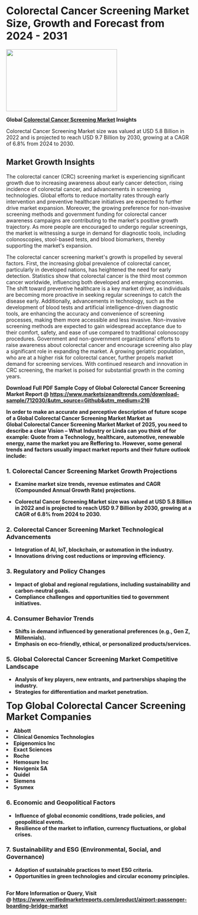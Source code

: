<H1>Colorectal Cancer Screening Market Size, Growth and Forecast from 2024 - 2031</H1><img class="aligncenter size-medium wp-image-584254" src="https://thirdeyenews.in/wp-content/uploads/2024/09/Global-Market-Research-300x168.jpeg" alt="" width="300" height="168" /><p><strong>Global&nbsp;<a href="https://www.marketsizeandtrends.com/download-sample/712030/&amp;utm_source=Github&utm_medium=216">Colorectal Cancer Screening Market</a> Insights</strong></p><p>Colorectal Cancer Screening Market size was valued at USD 5.8 Billion in 2022 and is projected to reach USD 9.7 Billion by 2030, growing at a CAGR of 6.8% from 2024 to 2030.</p><p><h2>Market Growth Insights</h2> <p>The colorectal cancer (CRC) screening market is experiencing significant growth due to increasing awareness about early cancer detection, rising incidence of colorectal cancer, and advancements in screening technologies. Global efforts to reduce mortality rates through early intervention and preventive healthcare initiatives are expected to further drive market expansion. Moreover, the growing preference for non-invasive screening methods and government funding for colorectal cancer awareness campaigns are contributing to the market's positive growth trajectory. As more people are encouraged to undergo regular screenings, the market is witnessing a surge in demand for diagnostic tools, including colonoscopies, stool-based tests, and blood biomarkers, thereby supporting the market's expansion.</p> <p><strong></strong></p> <p>The colorectal cancer screening market's growth is propelled by several factors. First, the increasing global prevalence of colorectal cancer, particularly in developed nations, has heightened the need for early detection. Statistics show that colorectal cancer is the third most common cancer worldwide, influencing both developed and emerging economies. The shift toward preventive healthcare is a key market driver, as individuals are becoming more proactive in seeking regular screenings to catch the disease early. Additionally, advancements in technology, such as the development of blood tests and artificial intelligence-driven diagnostic tools, are enhancing the accuracy and convenience of screening processes, making them more accessible and less invasive. Non-invasive screening methods are expected to gain widespread acceptance due to their comfort, safety, and ease of use compared to traditional colonoscopy procedures. Government and non-government organizations’ efforts to raise awareness about colorectal cancer and encourage screening also play a significant role in expanding the market. A growing geriatric population, who are at a higher risk for colorectal cancer, further propels market demand for screening services. With continued research and innovation in CRC screening, the market is poised for substantial growth in the coming years.</p> <p><strong></p><p><span class=""><strong>Download Full PDF Sample Copy of Global Colorectal Cancer Screening Market Report</strong> @ <a href="https://www.marketsizeandtrends.com/download-sample/712030/&amp;utm_source=Github&utm_medium=216" target="_blank">https://www.marketsizeandtrends.com/download-sample/712030/&amp;utm_source=Github&utm_medium=216</a></span></p><p>In order to make an accurate and perceptive description of future scope of a Global&nbsp;Colorectal Cancer Screening Market Market as Global&nbsp;Colorectal Cancer Screening Market Market of 2025, you need to describe a clear Vision &ndash; What Industry or Linda can you think of for example: Quote from a Technology, healthcare, automotive, renewable energy, name the market you are Reffering to. However, some general trends and factors usually impact market reports and their future outlook include:</p><h3>1.&nbsp;<strong>Colorectal Cancer Screening Market Growth Projections</strong></h3><ul><li>Examine market size trends, revenue estimates and CAGR (Compounded Annual Growth Rate) projections.</li><li><p>Colorectal Cancer Screening Market size was valued at USD 5.8 Billion in 2022 and is projected to reach USD 9.7 Billion by 2030, growing at a CAGR of 6.8% from 2024 to 2030.</p></li></ul><h3>2.&nbsp;<strong>Colorectal Cancer Screening Market Technological Advancements</strong></h3><ul><li>Integration of AI, IoT, blockchain, or automation in the industry.</li><li>Innovations driving cost reductions or improving efficiency.</li></ul><h3>3.&nbsp;<strong>Regulatory and Policy Changes</strong></h3><ul><li>Impact of global and regional regulations, including sustainability and carbon-neutral goals.</li><li>Compliance challenges and opportunities tied to government initiatives.</li></ul><h3>4.&nbsp;<strong>Consumer Behavior Trends</strong></h3><ul><li>Shifts in demand influenced by generational preferences (e.g., Gen Z, Millennials).</li><li>Emphasis on eco-friendly, ethical, or personalized products/services.</li></ul><h3>5.&nbsp;<strong>Global Colorectal Cancer Screening Market Competitive Landscape</strong></h3><ul><li>Analysis of key players, new entrants, and partnerships shaping the industry.</li><li>Strategies for differentiation and market penetration.</li></ul><p data-pm-slice="1 1 []"><span style="color: inherit; font-family: inherit; font-size: 25px;">Top Global Colorectal Cancer Screening Market Companies</span></p><div class="" data-test-id=""><p><li>Abbott</li><li> Clinical Genomics Technologies</li><li> Epigenomics Inc</li><li> Exact Sciences</li><li> Roche</li><li> Hemosure Inc</li><li> Novigenix SA</li><li> Quidel</li><li> Siemens</li><li> Sysmex</li></p></div><h3>6.&nbsp;<strong>Economic and Geopolitical Factors</strong></h3><ul><li>Influence of global economic conditions, trade policies, and geopolitical events.</li><li>Resilience of the market to inflation, currency fluctuations, or global crises.</li></ul><h3>7.&nbsp;<strong>Sustainability and ESG (Environmental, Social, and Governance)</strong></h3><ul><li>Adoption of sustainable practices to meet ESG criteria.</li><li>Opportunities in green technologies and circular economy principles.</li></ul><h2><strong style="font-size: 14px;">For More Information or Query, Visit @&nbsp;</strong><a style="background-color: #ffffff; font-size: 14px;" href="https://www.marketsizeandtrends.com/report/colorectal-cancer-screening-market/" target="_blank">https://www.verifiedmarketreports.com/product/airport-passenger-boarding-bridge-market</a></h2>
